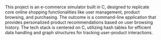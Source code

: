 This project is an e-commerce simulator built in C, designed to replicate core online shopping functionalities like user management, product browsing, and purchasing. The outcome is a command-line application that provides personalized product recommendations based on user browsing history. The tech stack is centered on C, utilizing hash tables for efficient data handling and graph structures for tracking user-product interactions.
